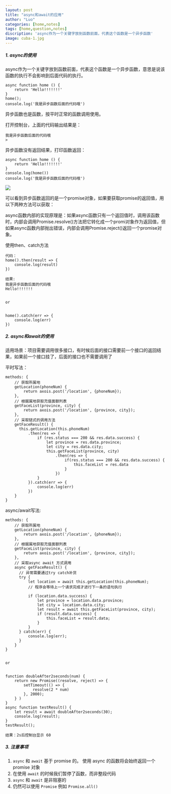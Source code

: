 ```yaml
---
layout: post
title: "async和await的应用"
author: "Luo"
categories: [home,notes]
tags: [home,question,notes]
discription: 'async作为一个关键字放到函数前面，代表这个函数是一个异步函数'
image: cuba-1.jpg
---
```


##### 1. async的使用

async作为一个关键字放到函数前面，代表这个函数是一个异步函数，意思是说该函数的执行不会影响到后面代码的执行。

```
async function home () {
	return 'Hello!!!!!!!'
}
home();
console.log('我是异步函数后面的代码哦')
```

异步函数也是函数，按平时正常的函数调用使用。

打开控制台，上面的代码输出结果是：

```
我是异步函数后面的代码哦
>
```

异步函数没有返回结果，打印函数返回：

```
async function home () {
	return 'Hello!!!!!!!'
}
console.log(home())
console.log('我是异步函数后面的代码哦')
```

![](img/async/asyne_img_1.png)

可以看到异步函数返回的是一个promise对象，如果要获取promise的返回值，用以下两种方法可以获取：

async函数内部的实现原理是：如果async函数只有一个返回值时，调用该函数时，内部会调用Promise.resolve()方法把它转化成一个promi对象作为返回值，但如果async函数内部抛出错误，内部会调用Promise.reject()返回一个promise对象。

使用then、catch方法

```
代码：
home().then(result => {
	console.log(result)
})

结果:
我是异步函数后面的代码哦
Hello!!!!!!!


or


home().catch(err => {
	console.log(err)
})
```

##### 2. async和await的使用

适用场景：项目需要调用很多接口，有时候后面的接口需要前一个接口的返回结果，如果前一个接口挂了，后面的接口也不需要调用了

平时写法：

```
methods: {
    // 获取所属地
    getLocation(phoneNum) {
        return axois.post('/location', {phoneNum});
    },
    // 根据属地获取充值面额列表
    getFaceList(province, city) {
        return axois.post('/location', {province, city});
    },
    // 采取链式的调用方法
    getFaceResult() {
      this.getLocation(this.phoneNum)
          .then(res => {
              if (res.status === 200 && res.data.success) {
                  let province = res.data.province;
                  let city = res.data.city;
                  this.getFaceList(province, city)
                      .then(res => {
                          if(res.status === 200 && res.data.success) {
                              this.faceList = res.data
                          }
                      })
              }
          }).catch(err => {
              console.log(err)
          })  
    }
}
```
async/await写法:

```
methods: {
    // 获取所属地
    getLocation(phoneNum) {
        return axois.post('/location', {phoneNum});
    },
    // 根据属地获取充值面额列表
    getFaceList(province, city) {
        return axois.post('/location', {province, city});
    },
    // 采取async await 方式调用
    async getFaceResult() {
      // 异常需要通过try catch补货  
      try {
          let location = await this.getLocation(this.phoneNum);
          // 程序会等待上一个请求完成才进行下一条的语句执行
          
          if (location.data.success) {
              let province = location.data.province;
              let city = location.data.city;
              let result = await this.getFaceList(province, city);
              if (result.data.success) {
                  this.faceList = result.data;
              }
          }
      } catch(err) {
          console.log(err);
      }
    }
}


or


function doubleAfter2seconds(num) {
    return new Promise((resolve, reject) => {
        setTimeout(() => {
            resolve(2 * num)
        }, 2000);
    } )
}
async function testResult() {
    let result = await doubleAfter2seconds(30);
    console.log(result);
}
testResult();

结果：2s后控制台显示 60
```


##### 3. 注意事项

1. `async` 和 `await` 基于 promise 的。 使用 async 的函数将会始终返回一个 promise 对象
2. 在使用 `await` 的时候我们暂停了函数，而非整段代码
3. `async` 和 `await` 是非阻塞的
4. 仍然可以使用 `Promise` 例如 `Promise.all()`
